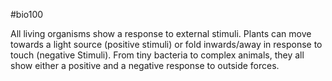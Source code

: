 #bio100 

All living organisms show a response to external stimuli. Plants can move towards a light source (positive stimuli) or fold inwards/away in response to touch (negative Stimuli). From tiny bacteria to complex animals, they all show either a positive and a negative response to outside forces.